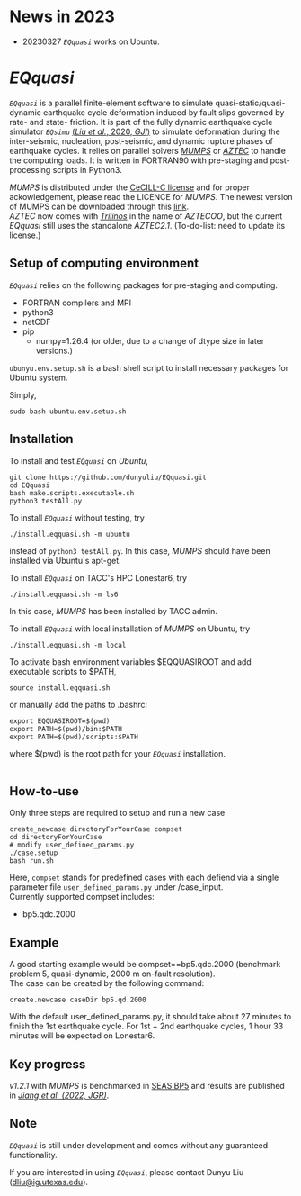 # News in 2023
* 20230327 *```EQquasi```* works on Ubuntu.

*EQquasi*
=======
*```EQquasi```* is a parallel finite-element software to simulate quasi-static/quasi-dynamic earthquake cycle deformation induced by fault slips governed by rate- and state- friction. It is part of the fully dynamic earthquake cycle simulator *```EQsimu```* [(*Liu et al.*, 2020, *GJI*)](https://doi.org/10.1093/gji/ggz475) to simulate deformation during the inter-seismic, nucleation, post-seismic, and dynamic rupture phases of earthquake cycles. It relies on parallel solvers [*MUMPS*](http://mumps-solver.org) or [*AZTEC*](https://trilinos.github.io/aztecoo.html#aztec-21-foundation-for-aztecoo) to handle the computing loads. It is written in FORTRAN90 with pre-staging and post-processing scripts in Python3.

*MUMPS* is distributed under the [CeCILL-C license](http://www.cecill.info/licences/Licence_CeCILL-C_V1-en.html) and for proper ackowledgement, please read the LICENCE for *MUMPS*. The newest version of MUMPS can be downloaded through this [link](http://mumps-tech.com/mumps-2/). <br/>
*AZTEC* now comes with [*Trilinos*](https://github.com/trilinos/Trilinos) in the name of *AZTECOO*, but the current *EQquasi* still uses the standalone *AZTEC2.1*. (To-do-list: need to update its license.)  <br/>

Setup of computing environment
---------------------
*```EQquasi```* relies on the following packages for pre-staging and computing. <br/>
  - FORTRAN compilers and MPI <br/>
  - python3 <br/>
  - netCDF <br/>
  - pip <br/>
    - numpy=1.26.4 (or older, due to a change of dtype size in later versions.)
      
```ubunyu.env.setup.sh``` is a bash shell script to install necessary packages for Ubuntu system.

Simply, 
```
sudo bash ubuntu.env.setup.sh
```

Installation
---------------------
To install and test *```EQquasi```*  on *Ubuntu*, 
```
git clone https://github.com/dunyuliu/EQquasi.git
cd EQquasi
bash make.scripts.executable.sh
python3 testAll.py
```
To install *```EQquasi```* without testing, try
```
./install.eqquasi.sh -m ubuntu
```
instead of ```python3 testAll.py```. In this case, *MUMPS* should have been installed via Ubuntu's apt-get. <br/>

To install *```EQquasi```* on TACC's HPC Lonestar6, try
```
./install.eqquasi.sh -m ls6
```
In this case, *MUMPS* has been installed by TACC admin. <br/>

To install *```EQquasi```* with local installation of *MUMPS* on Ubuntu, try
```
./install.eqquasi.sh -m local
```

To activate bash environment variables $EQQUASIROOT and add executable scripts to $PATH,
```
source install.eqquasi.sh
```
or manually add the paths to .bashrc:
```
export EQQUASIROOT=$(pwd)
export PATH=$(pwd)/bin:$PATH
export PATH=$(pwd)/scripts:$PATH
```
where $(pwd) is the root path for your *```EQquasi```* installation. <br/>
<br/>

How-to-use
---------------------
Only three steps are required to setup and run a new case <br/>
```
create_newcase directoryForYourCase compset
cd directoryForYourCase
# modify user_defined_params.py
./case.setup
bash run.sh
```
Here, ```compset``` stands for predefined cases with each defiend via a single parameter file ```user_defined_params.py``` under /case_input. <br/>
Currently supported compset includes:
  - bp5.qdc.2000

Example
---------------------
A good starting example would be compset==bp5.qdc.2000 (benchmark problem 5, quasi-dynamic, 2000 m on-fault resolution). <br/>
The case can be created by the following command:
```
create.newcase caseDir bp5.qd.2000
```
With the default user_defined_params.py, it should take about 27 minutes to finish the 1st earthquake cycle. For 1st + 2nd earthquake cycles, 1 hour 33 minutes will be expected on Lonestar6. <br/>

Key progress
---------------------
*v1.2.1* with *MUMPS* is benchmarked in [SEAS BP5](https://strike.scec.org/cvws/seas/benchmark_descriptions.html) and results are published in [*Jiang et al. (2022, JGR)*](https://doi.org/10.1029/2021JB023519).

Note
----
*```EQquasi```* is still under development and comes without any guaranteed functionality.

If you are interested in using *```EQquasi```*, please contact Dunyu Liu (dliu@ig.utexas.edu). 
